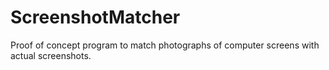 # ScreenshotMatcher
Proof of concept program to match photographs of computer screens with actual screenshots.
